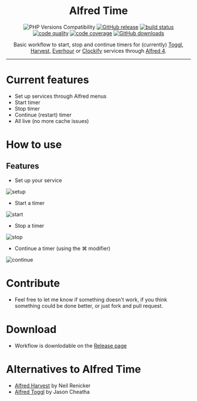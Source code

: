 <h1 align="center">Alfred Time</h1>

<p align="center">
<img src="https://shields.io/badge/PHP-8.1|8.2-blue" alt="PHP Versions Compatibility">
<a href="https://github.com/godbout/alfred-time/releases/latest"><img src="https://img.shields.io/github/v/release/godbout/alfred-time" alt="GitHub release"></a>
<a href="https://github.com/godbout/alfred-time/actions"><img src="https://img.shields.io/github/actions/workflow/status/godbout/alfred-time/main.yml" alt="build status"></a>
<a href="https://scrutinizer-ci.com/g/godbout/alfred-time"><img src="https://img.shields.io/scrutinizer/quality/g/godbout/alfred-time" alt="code quality"></a>
<a href="https://scrutinizer-ci.com/g/godbout/alfred-time"><img src="https://img.shields.io/scrutinizer/coverage/g/godbout/alfred-time" alt="code coverage"></a>
<a href="https://github.com/godbout/alfred-time/releases"><img src="https://img.shields.io/github/downloads/godbout/alfred-time/total" alt="GitHub downloads"></a>
</p>

<p align="center">
    Basic workflow to start, stop and continue timers for (currently) <a href="https://toggl.com/">Toggl</a>, <a href="https://www.getharvest.com/">Harvest</a>, <a href="https://www.everhour.com/">Everhour</a> or <a href="https://clockify.me/">Clockify</a> services through <a href="http://alfredapp.com/">Alfred 4</a>.
</p>

---

# Current features

* Set up services through Alfred menus
* Start timer
* Stop timer
* Continue (restart) timer
* All live (no more cache issues)

# How to use

## Features

* Set up your service

![setup](https://github.com/godbout/alfred-time/blob/master/resources/screenshots/setup.gif)

* Start a timer

![start](https://github.com/godbout/alfred-time/blob/master/resources/screenshots/start.gif)

* Stop a timer

![stop](https://github.com/godbout/alfred-time/blob/master/resources/screenshots/stop.gif)

* Continue a timer (using the ⌘ modifier)

![continue](https://github.com/godbout/alfred-time/blob/master/resources/screenshots/continue.gif)

# Contribute

* Feel free to let me know if something doesn't work, if you think something could be done better, or just fork and pull request.

# Download

* Workflow is downlodable on the [Release page](https://github.com/godbout/alfred-time/releases)

# Alternatives to Alfred Time

* [Alfred Harvest](https://github.com/tinystride/alfred-harvest) by Neil Renicker
* [Alfred Toggl](https://github.com/jason0x43/alfred-toggl) by Jason Cheatha
